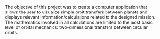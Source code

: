 The objective of this project was to create a computer application that allows the user to visualize simple orbit transfers between planets and displays relevant information/calculations related to the designed mission. 
The mathematics involved in all calculations are limited to the most basic level of orbital mechanics: two-dimensional transfers between circular orbits. 
